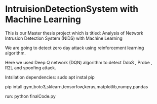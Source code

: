 # IntruisionDetectionSystem with Machine Learning
This is our Master thesis project which is titled:
Analysis of Network Intrusion Detection System (NIDS) with Machine Learning

We are going to detect zero day attack using reinforcement learning algorithm.

Here we  used Deep Q network (DQN) algorithm to detect DdoS , Probe , R2L  and spoofing attack.

Intsllation dependencies:
sudo apt instal pip

pip intall gym,boto3,sklearn,tensorfow,keras,matplotlib,numpy,pandas

run:
python finalCode.py
